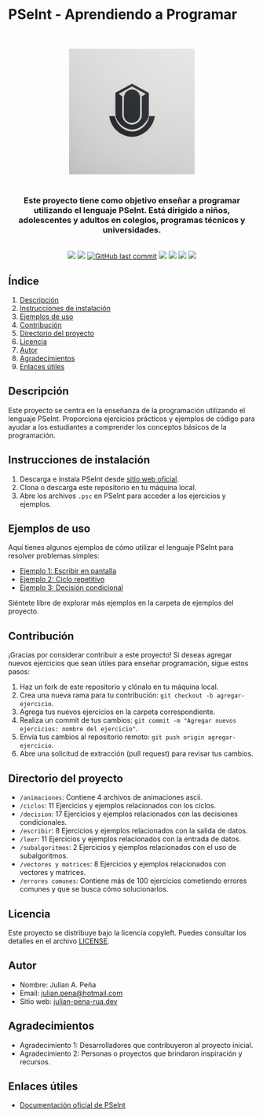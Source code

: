 # PSeInt - Aprendiendo a Programar

<p align="center">
    <br>
    <br>
    <a href="https://julian-pena-rua.github.io/cv/" title="Logo del proyecto"><img src="recursos/img/Logo2.png"></a>
    <br>
    <br>
</p>


<h3 align="center">Este proyecto tiene como objetivo enseñar a programar utilizando el lenguaje PSeInt. Está dirigido a niños, adolescentes y adultos en colegios, programas técnicos y universidades.</h3>


<p align="center">
    <br>
    <a href="https://github.com/julian-pena-rua/SENA-PSEint/tree/main/" title="Última versión"><img src="https://img.shields.io/badge/Versi%C3%B3n-1.2.0-green"></a>
    <a href="https://github.com/julian-pena-rua/SENA-PSEint/tree/main/" title="total descargas"><img src="https://img.shields.io/github/downloads/julian-pena-rua/sena-pseint/total"></a>
    <a href="https://github.com/julian-pena-rua/SENA-PSEint/commits/main" title="Últimos cambios"><img alt="GitHub last commit" src="https://img.shields.io/github/last-commit/laravel-backpack/crud"></a>
    <a href="https://github.com/julian-pena-rua/SENA-PSEint/" title="Lenguaje"><img src="https://img.shields.io/github/languages/top/julian-pena-rua/SENA-PSEint"></a>
    <a href="https://github.com/julian-pena-rua/SENA-PSEint/" title="Visitas"><img src="https://img.shields.io/github/search/julian-pena-rua/SENA-PSEint/goto"></a>
    <a href="https://github.com/julian-pena-rua/SENA-PSEint/" title="Tamaño proyecto"><img src="https://img.shields.io/github/repo-size/julian-pena-rua/SENA-PSEint"></a>
    <a href="LICENSE.md" title="Licencia del software"><img src="https://img.shields.io/github/license/julian-pena-rua/SENA-PSeint"></a>
</p>



## Índice

1. [Descripción](#descripción)
2. [Instrucciones de instalación](#instrucciones-de-instalación)
3. [Ejemplos de uso](#ejemplos-de-uso)
4. [Contribución](#contribución)
5. [Directorio del proyecto](#directorio-del-proyecto)
6. [Licencia](#licencia)
7. [Autor](#autor)
8. [Agradecimientos](#agradecimientos)
9. [Enlaces útiles](#enlaces-útiles)

## Descripción

Este proyecto se centra en la enseñanza de la programación utilizando el lenguaje PSeInt. Proporciona ejercicios prácticos y ejemplos de código para ayudar a los estudiantes a comprender los conceptos básicos de la programación.

## Instrucciones de instalación

1. Descarga e instala PSeInt desde [sitio web oficial](https://www.pseint.net/).
2. Clona o descarga este repositorio en tu máquina local.
3. Abre los archivos `.psc` en PSeInt para acceder a los ejercicios y ejemplos.

## Ejemplos de uso

Aquí tienes algunos ejemplos de cómo utilizar el lenguaje PSeInt para resolver problemas simples:

- [Ejemplo 1: Escribir en pantalla](1-escribir-imprimir-mostrar/Escribir_SaludoParticipantes.psc)
- [Ejemplo 2: Ciclo repetitivo](ejemplos/ciclo.pseint)
- [Ejemplo 3: Decisión condicional](ejemplos/decision.pseint)

Siéntete libre de explorar más ejemplos en la carpeta de ejemplos del proyecto.

## Contribución

¡Gracias por considerar contribuir a este proyecto! Si deseas agregar nuevos ejercicios que sean útiles para enseñar programación, sigue estos pasos:

1. Haz un fork de este repositorio y clónalo en tu máquina local.
2. Crea una nueva rama para tu contribución: `git checkout -b agregar-ejercicio`.
3. Agrega tus nuevos ejercicios en la carpeta correspondiente.
4. Realiza un commit de tus cambios: `git commit -m "Agregar nuevos ejercicios: nombre del ejercicio"`.
5. Envía tus cambios al repositorio remoto: `git push origin agregar-ejercicio`.
6. Abre una solicitud de extracción (pull request) para revisar tus cambios.

## Directorio del proyecto

- `/animaciones`: Contiene 4 archivos de animaciones ascii.
- `/ciclos`: 11 Ejercicios y ejemplos relacionados con los ciclos.
- `/decision`: 17 Ejercicios y ejemplos relacionados con las decisiones condicionales.
- `/escribir`: 8 Ejercicios y ejemplos relacionados con la salida de datos.
- `/leer`: 11 Ejercicios y ejemplos relacionados con la entrada de datos.
- `/subalgoritmos`: 2 Ejercicios y ejemplos relacionados con el uso de subalgoritmos.
- `/vectores y matrices`: 8 Ejercicios y ejemplos relacionados con vectores y matrices.
- `/errores comunes`: Contiene más de 100 ejercicios cometiendo errores comunes y que se busca cómo solucionarlos.

## Licencia

Este proyecto se distribuye bajo la licencia copyleft. Puedes consultar los detalles en el archivo [LICENSE](LICENSE).

## Autor

- Nombre: Julian A. Peña
- Email: julian.pena@hotmail.com
- Sitio web: [julian-pena-rua.dev](https://julian-pena-rua.github.io/cv/)

## Agradecimientos

- Agradecimiento 1: Desarrolladores que contribuyeron al proyecto inicial.
- Agradecimiento 2: Personas o proyectos que brindaron inspiración y recursos.

## Enlaces útiles

- [Documentación oficial de PSeInt](https://www.pseint.net/doc/)
